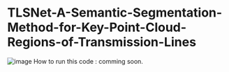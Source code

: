 # TLSNet-A-Semantic-Segmentation-Method-for-Key-Point-Cloud-Regions-of-Transmission-Lines
![image](https://github.com/user-attachments/assets/082fb25a-cebd-423e-bcfd-0d2499106562)
How to run this code :
comming soon.
